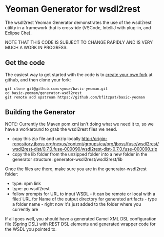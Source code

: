 # Yeoman Generator for wsdl2rest

The wsdl2rest Yeoman Generator demonstrates the use of the wsdl2rest utility in a framework that is cross-ide (VSCode, IntelliJ with plug-in, and Eclipse Che).

NOTE THAT THIS CODE IS SUBJECT TO CHANGE RAPIDLY AND IS VERY MUCH A WORK IN PROGRESS.

## Get the code

The easiest way to get started with the code is to [create your own fork](http://help.github.com/forking/) at github, and then clone your fork:

    git clone git@github.com:<you>/basic-yeoman.git
    cd basic-yeoman/generator-wsdl2rest
    git remote add upstream https://github.com/bfitzpat/basic-yeoman

## Building the Generator

NOTE: Currently the Maven pom.xml isn't doing what we need it to, so we have a workaround to grab the wsdl2rest files we need.

* copy this zip file and unzip locally http://origin-repository.jboss.org/nexus/content/groups/ea/org/jboss/fuse/wsdl2rest/wsdl2rest-dist/0.7.0.fuse-000090/wsdl2rest-dist-0.7.0.fuse-000090.zip 
* copy the lib folder from the unzipped folder into a new folder in the generator structure: generator-wsdl2rest/wsdl2rest/lib

Once the files are there, make sure you are in the generator-wsdl2rest folder:

* type: npm link
* type: yo wsdl2rest
* follow prompts
    for URL to input WSDL - it can be remote or local with a file:/ URL
    for Name of the output directory for generated artifacts - type a folder name - right now it's just added to the folder where you currently are

If all goes well, you should have a generated Camel XML DSL configuration file (Spring DSL) with REST DSL elements and generated wrapper code for the WSDL you pointed to. 
